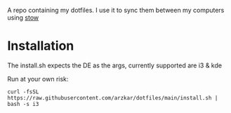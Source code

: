 A repo containing my dotfiles. I use it to sync them between my computers using [stow](https://www.gnu.org/software/stow/)

# Installation

The install.sh expects the DE as the args, currently supported are i3 & kde

Run at your own risk:

```
curl -fsSL https://raw.githubusercontent.com/arzkar/dotfiles/main/install.sh | bash -s i3
```
